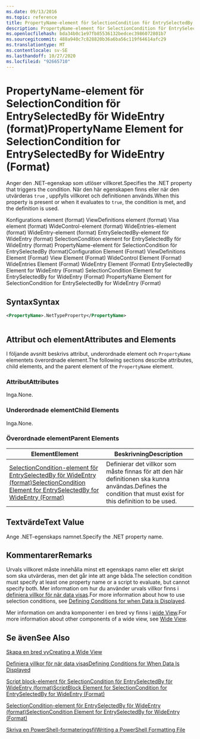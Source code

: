 ```yaml
---
ms.date: 09/13/2016
ms.topic: reference
title: PropertyName-element för SelectionCondition för EntrySelectedBy för WideEntry (format)
description: PropertyName-element för SelectionCondition för EntrySelectedBy för WideEntry (format)
ms.openlocfilehash: bda34b0c1e97fb85536132bedcec3986072801b7
ms.sourcegitcommit: 488a940c7c828820b36a6ba56c119f64614afc29
ms.translationtype: MT
ms.contentlocale: sv-SE
ms.lasthandoff: 10/27/2020
ms.locfileid: "92665710"
---
```

# <a name="propertyname-element-for-selectioncondition-for-entryselectedby-for-wideentry-format"></a><span data-ttu-id="92541-103">PropertyName-element för SelectionCondition för EntrySelectedBy för WideEntry (format)</span><span class="sxs-lookup"><span data-stu-id="92541-103">PropertyName Element for SelectionCondition for EntrySelectedBy for WideEntry (Format)</span></span>

<span data-ttu-id="92541-104">Anger den .NET-egenskap som utlöser villkoret.</span><span class="sxs-lookup"><span data-stu-id="92541-104">Specifies the .NET property that triggers the condition.</span></span> <span data-ttu-id="92541-105">När den här egenskapen finns eller när den utvärderas `true` , uppfylls villkoret och definitionen används.</span><span class="sxs-lookup"><span data-stu-id="92541-105">When this property is present or when it evaluates to `true`, the condition is met, and the definition is used.</span></span>

<span data-ttu-id="92541-106">Konfigurations element (format) ViewDefinitions element (format) Visa element (format) WideControl-element (format) WideEntries-element (format) WideEntry-element (format) EntrySelectedBy-element för WideEntry (format) SelectionCondition element for EntrySelectedBy för WideEntry (format) PropertyName-element för SelectionCondition för EntrySelectedBy (format)</span><span class="sxs-lookup"><span data-stu-id="92541-106">Configuration Element (Format) ViewDefinitions Element (Format) View Element (Format) WideControl Element (Format) WideEntries Element (Format) WideEntry Element (Format) EntrySelectedBy Element for WideEntry (Format) SelectionCondition Element for EntrySelectedBy for WideEntry (Format) PropertyName Element for SelectionCondition for EntrySelectedBy for WideEntry (Format)</span></span>

## <a name="syntax"></a><span data-ttu-id="92541-107">Syntax</span><span class="sxs-lookup"><span data-stu-id="92541-107">Syntax</span></span>

```xml
<PropertyName>.NetTypeProperty</PropertyName>
```

```csharp

```

## <a name="attributes-and-elements"></a><span data-ttu-id="92541-108">Attribut och element</span><span class="sxs-lookup"><span data-stu-id="92541-108">Attributes and Elements</span></span>

<span data-ttu-id="92541-109">I följande avsnitt beskrivs attribut, underordnade element och `PropertyName` elementets överordnade element.</span><span class="sxs-lookup"><span data-stu-id="92541-109">The following sections describe attributes, child elements, and the parent element of the `PropertyName` element.</span></span>

### <a name="attributes"></a><span data-ttu-id="92541-110">Attribut</span><span class="sxs-lookup"><span data-stu-id="92541-110">Attributes</span></span>

<span data-ttu-id="92541-111">Inga.</span><span class="sxs-lookup"><span data-stu-id="92541-111">None.</span></span>

### <a name="child-elements"></a><span data-ttu-id="92541-112">Underordnade element</span><span class="sxs-lookup"><span data-stu-id="92541-112">Child Elements</span></span>

<span data-ttu-id="92541-113">Inga.</span><span class="sxs-lookup"><span data-stu-id="92541-113">None.</span></span>

### <a name="parent-elements"></a><span data-ttu-id="92541-114">Överordnade element</span><span class="sxs-lookup"><span data-stu-id="92541-114">Parent Elements</span></span>

|<span data-ttu-id="92541-115">Element</span><span class="sxs-lookup"><span data-stu-id="92541-115">Element</span></span>|<span data-ttu-id="92541-116">Beskrivning</span><span class="sxs-lookup"><span data-stu-id="92541-116">Description</span></span>|
|-------------|-----------------|
|[<span data-ttu-id="92541-117">SelectionCondition-element för EntrySelectedBy för WideEntry (format)</span><span class="sxs-lookup"><span data-stu-id="92541-117">SelectionCondition Element for EntrySelectedBy for WideEntry (Format)</span></span>](./selectioncondition-element-for-entryselectedby-for-widecontrol-format.md)|<span data-ttu-id="92541-118">Definierar det villkor som måste finnas för att den här definitionen ska kunna användas.</span><span class="sxs-lookup"><span data-stu-id="92541-118">Defines the condition that must exist for this definition to be used.</span></span>|

## <a name="text-value"></a><span data-ttu-id="92541-119">Textvärde</span><span class="sxs-lookup"><span data-stu-id="92541-119">Text Value</span></span>

<span data-ttu-id="92541-120">Ange .NET-egenskaps namnet.</span><span class="sxs-lookup"><span data-stu-id="92541-120">Specify the .NET property name.</span></span>

## <a name="remarks"></a><span data-ttu-id="92541-121">Kommentarer</span><span class="sxs-lookup"><span data-stu-id="92541-121">Remarks</span></span>

<span data-ttu-id="92541-122">Urvals villkoret måste innehålla minst ett egenskaps namn eller ett skript som ska utvärderas, men det går inte att ange båda.</span><span class="sxs-lookup"><span data-stu-id="92541-122">The selection condition must specify at least one property name or a script to evaluate, but cannot specify both.</span></span> <span data-ttu-id="92541-123">Mer information om hur du använder urvals villkor finns i [definiera villkor för när data visas](./defining-conditions-for-displaying-data.md).</span><span class="sxs-lookup"><span data-stu-id="92541-123">For more information about how to use selection conditions, see [Defining Conditions for when Data is Displayed](./defining-conditions-for-displaying-data.md).</span></span>

<span data-ttu-id="92541-124">Mer information om andra komponenter i en bred vy finns i [wide View](./creating-a-wide-view.md).</span><span class="sxs-lookup"><span data-stu-id="92541-124">For more information about other components of a wide view, see [Wide View](./creating-a-wide-view.md).</span></span>

## <a name="see-also"></a><span data-ttu-id="92541-125">Se även</span><span class="sxs-lookup"><span data-stu-id="92541-125">See Also</span></span>

[<span data-ttu-id="92541-126">Skapa en bred vy</span><span class="sxs-lookup"><span data-stu-id="92541-126">Creating a Wide View</span></span>](./creating-a-wide-view.md)

[<span data-ttu-id="92541-127">Definiera villkor för när data visas</span><span class="sxs-lookup"><span data-stu-id="92541-127">Defining Conditions for When Data Is Displayed</span></span>](./defining-conditions-for-displaying-data.md)

[<span data-ttu-id="92541-128">Script block-element för SelectionCondition för EntrySelectedBy för WideEntry (format)</span><span class="sxs-lookup"><span data-stu-id="92541-128">ScriptBlock Element for SelectionCondition for EntrySelectedBy for WideEntry (Format)</span></span>](./scriptblock-element-for-selectioncondition-for-entryselectedby-for-widecontrol-format.md)

[<span data-ttu-id="92541-129">SelectionCondition-element för EntrySelectedBy för WideEntry (format)</span><span class="sxs-lookup"><span data-stu-id="92541-129">SelectionCondition Element for EntrySelectedBy for WideEntry (Format)</span></span>](./selectioncondition-element-for-entryselectedby-for-widecontrol-format.md)

[<span data-ttu-id="92541-130">Skriva en PowerShell-formateringsfil</span><span class="sxs-lookup"><span data-stu-id="92541-130">Writing a PowerShell Formatting File</span></span>](./writing-a-powershell-formatting-file.md)
